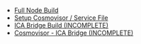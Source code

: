 - [Full Node Build](<Full Node Build 05aba870.md>)
- [Setup Cosmovisor / Service File](<Setup Cosmovisor _ Service File 9e1f1e48.md>)
- [ICA Bridge Build (INCOMPLETE)](<ICA Bridge Build (INCOMPLETE) afd423ca.md>)
- [Cosmovisor - ICA Bridge (INCOMPLETE)](<Cosmovisor - ICA Bridge (INCOMPLETE) 500f3afd.md>)
